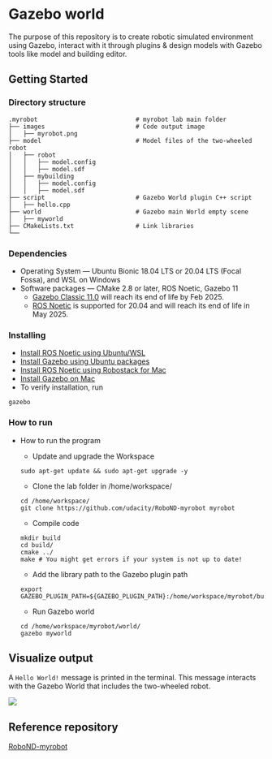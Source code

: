 # Gazebo world
The purpose of this repository is to create robotic simulated environment using Gazebo, interact with it through plugins & design models with Gazebo tools like model and building editor.

## Getting Started

### Directory structure
    .myrobot                           # myrobot lab main folder 
    ├── images                         # Code output image                   
    │   ├── myrobot.png
    ├── model                          # Model files of the two-wheeled robot
    │   ├── robot
    │   │   ├── model.config
    │   │   ├── model.sdf
    │   ├── mybuilding
    │   │   ├── model.config
    │   │   ├── model.sdf
    ├── script                         # Gazebo World plugin C++ script      
    │   ├── hello.cpp
    ├── world                          # Gazebo main World empty scene
    │   ├── myworld
    ├── CMakeLists.txt                 # Link libraries 
    └──                              

### Dependencies

* Operating System — Ubuntu Bionic 18.04 LTS or 20.04 LTS (Focal Fossa), and WSL on Windows
* Software packages — CMake 2.8 or later, ROS Noetic, Gazebo 11
    * [Gazebo Classic 11.0](https://classic.gazebosim.org/) will reach its end of life by Feb 2025.
    * [ROS Noetic](https://wiki.ros.org/noetic) is supported for 20.04 and will reach its end of life in May 2025.

### Installing

* [Install ROS Noetic using Ubuntu/WSL](https://wiki.ros.org/noetic/Installation/Ubuntu)
* [Install Gazebo using Ubuntu packages](https://classic.gazebosim.org/tutorials?tut=install_ubuntu)
* [Install ROS Noetic using Robostack for Mac](https://robostack.github.io/GettingStarted.html)
* [Install Gazebo on Mac](https://classic.gazebosim.org/tutorials?tut=install_on_mac&cat=install)
* To verify installation, run
```
gazebo
```

### How to run

* How to run the program

    * Update and upgrade the Workspace
    ```
    sudo apt-get update && sudo apt-get upgrade -y
    ```
    * Clone the lab folder in /home/workspace/
    ```
    cd /home/workspace/
    git clone https://github.com/udacity/RoboND-myrobot myrobot
    ```
    * Compile code
    ```
    mkdir build
    cd build/
    cmake ../
    make # You might get errors if your system is not up to date!
    ```
    * Add the library path to the Gazebo plugin path
    ```
    export GAZEBO_PLUGIN_PATH=${GAZEBO_PLUGIN_PATH}:/home/workspace/myrobot/build
    ```
    * Run Gazebo world
    ```
    cd /home/workspace/myrobot/world/
    gazebo myworld
    ```

## Visualize output

A ```Hello World!``` message is printed in the terminal. This message interacts with the Gazebo World that includes the two-wheeled robot.

<img src="images/myrobot.png"/>

## Reference repository

[RoboND-myrobot](https://github.com/udacity/RoboND-myrobot)
